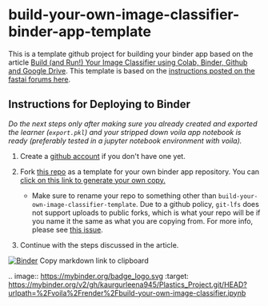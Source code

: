 # build-your-own-image-classifier-binder-app-template
This is a template github project for building your binder app based on the article [Build (and Run!) Your Image Classifier using Colab, Binder, Github and Google Drive](https://butchland.github.io/butchland-machine-learning-notes/machine%20learning/2020/10/05/byoic-on-colab-part2.html). This template is based on the [instructions posted on the fastai forums here](https://forums.fast.ai/t/deploying-your-notebook-as-an-app-under-10-minutes/70621?u=butchland).

## Instructions for Deploying to Binder

_Do the next steps only after making sure you already created and exported the learner (`export.pkl`) and your stripped down voila app notebook is ready (preferably tested in a jupyter notebook environment with voila)._

1. Create a [github account](https://github.com/join?source=header-home) if you don't have one yet.
1. Fork [this repo](https://github.com/butchland/build-your-own-image-classifier-template) as a template for your own binder app repository. You can [click on this link to generate your own copy.](https://github.com/butchland/build-your-own-image-classifier-template/generate) 
   * Make sure to rename your repo to something other than `build-your-own-image-classifier-template`. Due to a github policy, `git-lfs` does not support uploads to public forks, which is what your repo will be if you name it the same as what you are copying from. For more info, please see [this issue](https://github.com/git-lfs/git-lfs/issues/1906). 

1. Continue with the steps discussed in the article.

[![Binder](https://mybinder.org/badge_logo.svg)](https://mybinder.org/v2/gh/kaurgurleena945/Plastics_Project.git/HEAD?urlpath=%2Fvoila%2Frender%2Fbuild-your-own-image-classifier.ipynb)
Copy markdown link to clipboard

.. image:: https://mybinder.org/badge_logo.svg
 :target: https://mybinder.org/v2/gh/kaurgurleena945/Plastics_Project.git/HEAD?urlpath=%2Fvoila%2Frender%2Fbuild-your-own-image-classifier.ipynb
